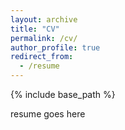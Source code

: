 ```yaml
---
layout: archive
title: "CV"
permalink: /cv/
author_profile: true
redirect_from:
  - /resume
---
```


{% include base_path %}

resume goes here

